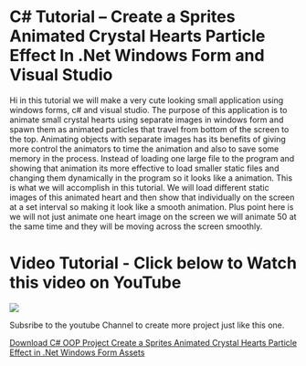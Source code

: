# C# Tutorial – Create a Sprites Animated Crystal Hearts Particle Effect In .Net Windows Form and Visual Studio

Hi in this tutorial we will make a very cute looking small application using windows forms, c# and visual studio. The purpose of this application is to animate small crystal hearts using separate images in windows form and spawn them as animated particles that travel from bottom of the screen to the top.  Animating objects with separate images has its benefits of giving more control the animators to time the animation and also to save some memory in the process. Instead of loading one large file to the program and showing that animation its more effective to load smaller static files and changing them dynamically in the program so it looks like a animation. This is what we will accomplish in this tutorial. We will load different static images of this animated heart and then show that individually on the screen at a set interval so making it look like a smooth animation. Plus point here is we will not just animate one heart image on the screen we will animate 50 at the same time and they will be moving across the screen smoothly.

# Video Tutorial - Click below to Watch this video on YouTube

[![](http://img.youtube.com/vi/4oAe58OIvJY/0.jpg)](https://www.youtube.com/watch?v=4oAe58OIvJY "MOO ICT C# Video Tutorial")

Subsribe to the youtube Channel to create more project just like this one.

[Download C# OOP Project Create a Sprites Animated Crystal Hearts Particle Effect in .Net Windows Form Assets](https://www.mooict.com/c-tutorial-create-a-sprites-animated-crystal-hearts-particle-effect-in-net-windows-form-and-visual-studio/)
